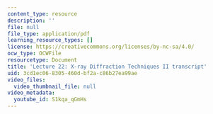 ```yaml
---
content_type: resource
description: ''
file: null
file_type: application/pdf
learning_resource_types: []
license: https://creativecommons.org/licenses/by-nc-sa/4.0/
ocw_type: OCWFile
resourcetype: Document
title: 'Lecture 22: X-ray Diffraction Techniques II transcript'
uid: 3cd1ec06-8305-460d-bf2a-c86b27ea99ae
video_files:
  video_thumbnail_file: null
video_metadata:
  youtube_id: S1kqa_qGmHs
---
```


